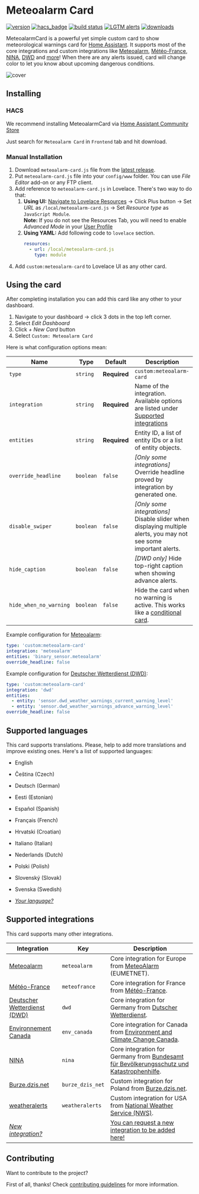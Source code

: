 # Meteoalarm Card

[![version](https://img.shields.io/npm/v/meteoalarm-card?label=version)](https://www.npmjs.com/package/meteoalarm-card) [![hacs_badge](https://img.shields.io/badge/HACS-Default-41BDF5.svg)](https://github.com/hacs/integration) [![build status](https://img.shields.io/github/workflow/status/MrBartusek/MeteoalarmCard/Lint)](https://github.com/MrBartusek/MeteoalarmCard/actions) [![LGTM alerts](https://img.shields.io/lgtm/alerts/g/MrBartusek/MeteoalarmCard.svg?logo=lgtm&logoWidth=18)](https://lgtm.com/projects/g/MrBartusek/MeteoalarmCard/alerts/) [![downloads](https://img.shields.io/github/downloads/MrBartusek/MeteoalarmCard/total?color=brightgreen)](https://github.com/MrBartusek/MeteoalarmCard/releases) 

MeteoalarmCard is a powerful yet simple custom card to show meteorological warnings card for [Home Assistant][ha]. It supports most of the core integrations and custom integrations like [Meteoalarm][meteoalarm], [Météo-France][meteo-france], [NINA][nina], [DWD][dwd] and [more](#supported-integrations)! When there are any alerts issued, card will change color to let you know about upcoming dangerous conditions.

![cover](https://i.imgur.com/esXewN6.png)

[ha]: https://www.home-assistant.io/
<!-- Link for integrations are specified in integrations list-->

## Installing

### HACS

We recommend installing MeteoalarmCard via [Home Assistant Community Store](https://hacs.xyz)

Just search for `Meteoalarm Card` in `Frontend` tab and hit download.

### Manual Installation

1. Download `meteoalarm-card.js` file from the [latest release](https://github.com/MrBartusek/MeteoalarmCard/releases/latest).
2. Put `meteoalarm-card.js` file into your `config/www` folder. You can use _File Editor_ add-on or any FTP client.
3. Add reference to `meteoalarm-card.js` in Lovelace. There's two way to do that:
   1. **Using UI:** [Navigate to Lovelace Resources](https://my.home-assistant.io/redirect/lovelace_resources/) → Click Plus button → Set _URL_ as `/local/meteoalarm-card.js` → Set _Resource type_ as `JavaScript Module`.<br>
   **Note:** If you do not see the Resources Tab, you will need to enable _Advanced Mode_ in your [User Profile](https://my.home-assistant.io/redirect/profile/)
   2. **Using YAML:** Add following code to `lovelace` section.
      ```yaml
      resources:
        - url: /local/meteoalarm-card.js
          type: module
      ```
4. Add `custom:meteoalarm-card` to Lovelace UI as any other card.

## Using the card

After completing installation you can add this card like any other to your dashboard.

1. Navigate to your dashboard → click 3 dots in the top left corner.
2. Select _Edit Dashboard_
3. Click _+ New Card_ button
4. Select `Custom: Meteoalarm Card`

Here is what configuration options mean:

| Name                   | Type      | Default      | Description                                                                          |
| ---------------------- | --------- | ------------ | ------------------------------------------------------------------------------------ |
| `type`                 | `string`  | **Required** | `custom:meteoalarm-card`                                                             |
| `integration`          | `string`  | **Required** | Name of the integration. Available options are listed under [Supported integrations](#supported-integrations) |
| `entities`             | `string`  | **Required** | Entity ID, a list of entity IDs or a list of entity objects.                         |
| `override_headline`    | `boolean` | `false`      | *[Only some integrations]* Override headline proved by integration by generated one. |
| `disable_swiper`       | `boolean` | `false`      | *[Only some integrations]* Disable slider when displaying multiple alerts, you may not see some important alerts. |
| `hide_caption`         | `boolean` | `false`      | *[DWD only]* Hide top-right caption when showing advance alerts.
| `hide_when_no_warning` | `boolean` | `false`      | Hide the card when no warning is active. This works like a [conditional card](https://www.home-assistant.io/lovelace/conditional/). |

Example configuration for [Meteoalarm](meteoalarm):

```yaml
type: 'custom:meteoalarm-card'
integration: 'meteoalarm'
entities: 'binary_sensor.meteoalarm'
override_headline: false
```

Example configuration for [Deutscher Wetterdienst (DWD)](dwd):

```yaml
type: 'custom:meteoalarm-card'
integration: 'dwd'
entities:
  - entity: 'sensor.dwd_weather_warnings_current_warning_level'
  - entity: 'sensor.dwd_weather_warnings_advance_warning_level'
override_headline: false
```

## Supported languages

This card supports translations. Please, help to add more translations and improve existing ones. Here's a list of supported languages:

<!-- Languages except English are sorted alphabetically -->
- English
- Čeština (Czech)
- Deutsch (German)
- Eesti (Estonian)
- Español (Spanish)
- Français (French)
- Hrvatski (Croatian)
- Italiano (Italian)
- Nederlands (Dutch)
- Polski (Polish)
- Slovenský (Slovak)
- Svenska (Swedish)

- [_Your language?_](./CONTRIBUTING.md#how-to-add-translation)

## Supported integrations

This card supports many other integrations.

| Integration                         | Key              | Description              |
| ----------------------------------- | ---------------- | ------------------------ |
| [Meteoalarm][meteoalarm]            | `meteoalarm`     | Core integration for Europe from [MeteoAlarm][meteoalarm-direct] (EUMETNET). |
| [Météo-France][meteo-france]        | `meteofrance`    | Core integration for France from [Météo-France][meteo-france-direct]. |
| [Deutscher Wetterdienst (DWD)][dwd] | `dwd`            | Core integration for Germany from [Dutscher Wetterdienst][dwd-direct]. |
| [Environnement Canada][env-canada]  | `env_canada`     | Core integration for Canada from [Environment and Climate Change Canada][env-canada-direct]. |
| [NINA][nina]                        | `nina`           | Core integration for Germany from [Bundesamt für Bevölkerungsschutz und Katastrophenhilfe][nina-direct].
| [Burze.dzis.net][burze]             | `burze_dzis_net` | Custom integration for Poland from [Burze.dzis.net][burze-direct].
| [weatheralerts][weatheralerts]      | `weatheralerts`  | Custom integration for USA from [National Weather Service (NWS)][weatheralerts-direct]. |
| [_New integration?_](https://github.com/MrBartusek/MeteoalarmCard/issues/new/choose) | | [You can request a new integration to be added here!]((https://github.com/MrBartusek/MeteoalarmCard/issues/new/choose)) |

[meteoalarm]: https://www.home-assistant.io/integrations/meteoalarm/
[meteoalarm-direct]: https://www.meteoalarm.org
[meteo-france]: https://www.home-assistant.io/integrations/meteo_france/
[meteo-france-direct]: https://meteofrance.com
[dwd]: https://www.home-assistant.io/integrations/dwd_weather_warnings/
[dwd-direct]: https://www.dwd.de/
[env-canada]: https://www.home-assistant.io/integrations/environment_canada/
[env-canada-direct]: https://weather.gc.ca/
[nina]: https://www.home-assistant.io/integrations/nina/
[nina-direct]: https://www.bbk.bund.de/
[burze]: https://github.com/PiotrMachowski/Home-Assistant-custom-components-Burze.dzis.net
[burze-direct]: https://burze.dzis.net
[weatheralerts]: https://github.com/custom-components/weatheralerts
[weatheralerts-direct]: https://www.weather.gov

## Contributing

Want to contribute to the project?

First of all, thanks! Check [contributing guidelines](./CONTRIBUTING.md) for more information.
